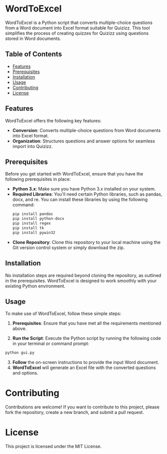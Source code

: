 # WordToExcel

WordToExcel is a Python script that converts multiple-choice questions from a Word document into Excel format suitable for Quizizz. This tool simplifies the process of creating quizzes for Quizizz using questions stored in Word documents.

## Table of Contents

- [Features](#features)
- [Prerequisites](#prerequisites)
- [Installation](#installation)
- [Usage](#usage)
- [Contributing](#contributing)
- [License](#license)

## Features

WordToExcel offers the following key features:

- **Conversion**: Converts multiple-choice questions from Word documents into Excel format.
- **Organization**: Structures questions and answer options for seamless import into Quizizz.

## Prerequisites

Before you get started with WordToExcel, ensure that you have the following prerequisites in place:

- **Python 3.x**: Make sure you have Python 3.x installed on your system.
- **Required Libraries**: You'll need certain Python libraries, such as pandas, docx, and re. You can install these libraries by using the following command:
  ```bash
  pip install pandas
  pip install python-docx
  pip install regex
  pip install tk
  pip install pywin32
  ``` 
- **Clone Repository**: Clone this repository to your local machine using the Git version control system or simply download the zip.

## Installation

No installation steps are required beyond cloning the repository, as outlined in the prerequisites. WordToExcel is designed to work smoothly with your existing Python environment.

## Usage

To make use of WordToExcel, follow these simple steps:

1. **Prerequisites**: Ensure that you have met all the requirements mentioned above.

2. **Run the Script**: Execute the Python script by running the following code in your terminal or command prompt:
```bash
python gui.py
```
3. **Follow** the on-screen instructions to provide the input Word document.
4. **WordToExcel** will generate an Excel file with the converted questions and options.
# Contributing
Contributions are welcome! If you want to contribute to this project, please fork the repository, create a new branch, and submit a pull request.

# License
This project is licensed under the MIT License.
